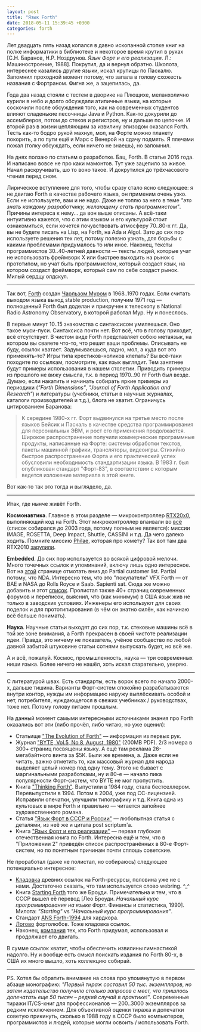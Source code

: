 ```yaml
---
layout: post
title: "Язык Forth"
date: 2018-05-11 15:39:45 +0300
categories: forth
---
```

Лет двадцать пять назад копался в давно ископанной стопке книг на полке информатики в библиотеке и некоторое время крутил в руках [С.Н. Баранов, Н.Р. Ноздрунов. *Язык Форт и его реализации*. Л.: Машиностроение, 1988]. Покрутил, да и вернул обратно. Школота, интереснее казались другие языки, искал крупицы по Паскалю. Запомнил проходной момент потому, что запала в голову схожесть названия с Фортраном. Фигня же, а зацепилась, да.

Года два назад стояли с тестем в дворике на Плющихе, меланхолично курили в небо и долго обсуждали атипичные языки, на которые соскочили после обсуждения того, как на современных студентов влияют сладенькие песочницы Java и Python. Как-то докурили до ассемблеров, потом до стеков и регистров, ну и дальше по цепочке. И второй раз в жизни цепляющим за извилину эпизодом оказался Forth. Тесть как-то бодро рукой махнул, мол, на Форте можно планету покорить, а по пути ещё и Марс с Венерой на сдачу подмять. Я плечами пожал (толку обсуждать, если ничего не знаешь), но запомнил.

На днях ползаю по статьям о разработке. Бац, Forth. В статье 2016 года. И написано вовсе не про каки мамонтов. Тут уже зацепило за живое. Начал раскручивать, шо то воно такое. И докрутился до трёхчасового чтения перед сном.

Лирическое вступление для того, чтобы сразу стало ясно следующее: я не двигаю Forth в качестве рабочего языка, он применим очень узко. Если не используете, вам и не надо. Даже не топлю за него в теме *"это знать каждому разработчику, желающему стать программистом"*. Причины интереса к нему... да вон выше описаны. А всё-таки интуитивно кажется, что с этим языком и его культурой стоит ознакомиться, если хочется почувствовать атмосферу 70..80-х гг. Да, вы не будете писать на Lisp, на Forth, на Ada и Algol. Зато до сих пор используете решения тех лет, потому полезно узнать, для борьбы с какими проблемами придумалось то или иное. Наконец, тексты программистов 30..40-летней давности — тексты людей, которые учат не использовать фреймворк X или быстрее выходить на рынок с прототипом, но учат быть программистом, который создаст язык, на котором создаст фреймворк, который сам по себе создаст рынок. Милый сердцу олдскул.

---

Так вот, [Forth](https://en.wikipedia.org/wiki/Forth_(programming_language)) создан [Чарльзом Муром](https://en.wikipedia.org/wiki/Charles_H._Moore) в 1968..1970 годах. Если считать выходом языка выход stable production, получим 1971 год — полноценный Forth был доделан и прикручен к телескопу в National Radio Astronomy Observatory, в которой работал Мур. Ну и понеслось.

В первые минут 10..15 знакомства с синтаксисом умиляешься. Оно такое муси-пуси. Синтаксиса почти нет. Вот всё, что в голову приходит, всё отсутствует. В чистом виде Forth представляет собою метаязык, на котором вы сваяете что-то, что решит ваши проблемы. Описывать не буду, ссылок хватает. Задумываешься, ладно, мол, а куда вот это применять-то? Игры типа крестиков-ноликов клепать? Вы всё-таки походите по ссылкам, посмотрите, как язык выглядит. Тем занятнее будут примеры использования в нашем столетии. Приводить примеры из прошлого не вижу смысла, т.к. в период 1970..90 гг Forth был везде. Думаю, если накатить и начинать собирать яркие примеры из периодики (*"Forth Dimensions"*, *"Journal of Forth Application and Research"*) и литературы (учебники, статьи в научных журналах, каталоги производителей и т.д.), блога не хватит. Ограничусь цитированием Баранова:
> К середине 1980-х гг. Форт выдвинулся на третье место после языков Бейсик и Паскаль в качестве средства программирования для персональных ЭВМ, и рост его применения продолжается. Широкое распространение получили коммерческие программные продукты, написанные на Форте: системы обработки текстов, пакеты машинной графики, трансляторы, видеоигры. Стихийно быстрое распространение Форта и его практический успех обусловили необходимость стандартизации языка. В 1983 г. был опубликован стандарт "Форт-83", в соответствии с которым ведется изложение материала в этой книге.

Вот как-то так это тогда и выглядело, да.

---

Итак, где нынче живёт Forth.

**Космонавтика**. Главное в этом разделе — микроконтроллер [RTX20x0](https://en.wikipedia.org/wiki/RTX2010), выполняющий код на Forth. Этот микроконтроллер впаивали во [всё](http://web.archive.org/web/20110204160744/http://forth.gsfc.nasa.gov:80/) (список собирался до 2003 года, потому полным не является): миссии IMAGE, ROSETTA, Deep Impact, Shuttle, CASSINI и т.д. Да чего далеко ходить. Помните миссию [Philae](https://en.wikipedia.org/wiki/Philae_(spacecraft)), которая про комету? Так вот там два RTX2010 [зарулили](http://www.cpushack.com/2014/11/12/here-comes-philae-powered-by-an-rtx2010/).

**Embedded**. До сих пор используется во всякой цифровой мелочи. Много точечных ссылок и упоминаний, включу лишь одно интересное. Вот на [этой](http://www.mpeforth.com/sample-page/46-2/) странице отмотать вниз до Partial customer list. Partial потому, что NDA. Интересно тем, что это "покупатели" VFX Forth — от BAE и NASA до Rolls Royce и Saab. Sapienti sat. Сюда же можно добавить и этот [список](https://www.forth.com/resources/forth-apps/). Пролистал также 40+ страниц современных форумов и переписок, выяснил, что (как минимум) в США язык жив не только в заводских условиях. Инженеры его используют для своих поделок и для прототипирования (в чём он знатно силён, как начинаю всё больше понимать).

**Наука**. Научные статьи выходят до сих пор, т.к. стековые машины всё в той же зоне внимания, а Forth прекрасен в своей чистоте реализации идеи. Правда, это ничему не показатель, учёное сообщество по любой давной забытой штуковине статьи сотнями выпускать будет, но всё же.

А и всё, пожалуй. Космос, промышленность, наука — три современных ниши языка. Более ничего не нашёл, хоть искал старательно, уверяю.

---

С литературой швах. Есть стандарты, есть ворох всего по начало 2000-х, дальше тишина. Варианты Форт-систем спокойно разрабатываются внутри контор, нужды им информацию наружу выплёскивать особой и нет, потребителя, нуждающегося в свежих учебниках / руководствах, тоже нет. Потому голову питаем прошлым.

На данный момент самыми интересными источниками знания про Forth оказались вот эти (либо прочёл, либо читаю, но уже оценил):
* Статьище ["The Evolution of Forth"](https://www.forth.com/resources/forth-programming-language/) — информация из первых рук.
* Журнал ["BYTE, Vol.5, No 8, August, 1980"](https://ia802600.us.archive.org/35/items/byte-magazine-1980-08/1980_08_BYTE_05-08_The_Forth_Language.pdf) (200MB PDF). 2/3 номера в 300+ страниц посвящены языку. А ещё там реклама 26-мегабайтного винта за $5К. Были же времена, а. Даже если не читать, важно отметить то, как массовый журнал для народа выделяет целый номер под одну тему. Этого не бывает с маргинальными разработками, ну и 80-е — начало пика популярности Форт-систем, что BYTE не мог пропустить.
* Книга ["Thinking Forth"](http://thinking-forth.sourceforge.net/). Выпустили в 1984 году, стала бестселлером. Перевыпустили в 1994. Потом в 2004, уже под CC-лицензией. Исправили опечатки, улучшили типографику и т.д. Книга одна из культовых в мире Forth и правильно — читается запойнее художественного романа.
* Статья ["Язык Форт в СССР и России"](http://www.computer-museum.ru/histsoft/fortran_sorucom_2011.htm) — любопытная статья с деталями, из неё же и цитата post scriptum'а.
* Книга ["Язык Форт и его реализации"](https://archive.org/details/Baranov.Forth.language.and.its.implementation) — первая глубокая отечественная книга по Forth. Интересна ещё и тем, что в "Приложении 2" приведён список распространённых в 80-е Форт-систем, но по понятным причинам почти сплошь советские.

Не проработал (даже не полистал, но собираюсь) следующее потенциально интересное:
* [Кладовка](http://pages.cs.wisc.edu/~bolo/forth/) древних ссылок на Forth-ресурсы, половина уже не с нами. Достаточно сказать, что там используется слово webring. ^_^
* Книга [Starting Forth](https://www.forth.com/starting-forth/) того же Броуди. Примечательна и тем, что в СССР вышел её перевод [Лео Броуди. *Начальный курс программирования на языке Форт*. Финансы и статистика, 1990]. Милота: *"Starting"* vs *"Начальный курс программирования"*.
* Стандарт [ANS Forth-1994](http://dl.forth.com/sitedocs/dpans94.pdf) для хардкора.
* [Логово](http://www.forth.org/) фортолюбов. Тоже кладовка ссылок.
* Наконец, [компания](https://www.forth.com/) тех, кто Forth придумал, использовал и продолжает его двигать.

В сумме ссылок хватит, чтобы обеспечить извилины гимнастикой надолго. Ну и вообще есть смысл поискать издания по Forth 80-х, в США их много вышло, хоть коллекцию собирай.

---

PS. Хотел бы обратить внимание на слова про упомянутую в первом абзаце монографию: *"Первый тираж составил 50 тыс. экземпляров, но затем издательство получило столько запросов с мест, что пришлось допечатать еще 50 тысяч – редкий случай в практике!"*. Современные тиражи IT/CS-книг для профессионалов — 200..3000 экземпляров за редким исключением. Для объективной оценки тиража и допечатки советую прикинуть, сколько в 1988 году в СССР было компьютеров, программистов и людей, которые могли освоить / использовать Forth.
